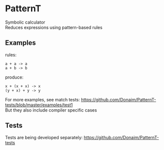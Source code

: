 # PatternT

Symbolic calculator  
Reduces expressions using pattern-based rules  

## Examples

rules:  
```
a + a -> a
a + b -> b
```
produce:
```
x + (x + x) -> x
(y + x) + y -> y
```

For more examples, see match tests: https://github.com/Donaim/PatternT-tests/blob/master/examples/test1  
But they also include compiler specific cases  

## Tests

Tests are being developed separately: https://github.com/Donaim/PatternT-tests  
